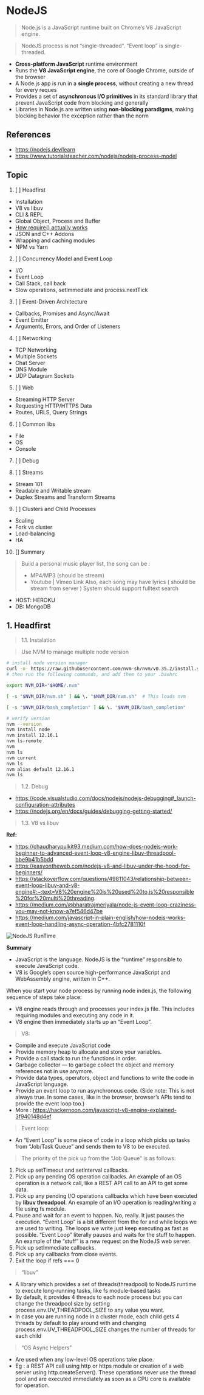 # NodeJS

> Node.js is a JavaScript runtime built on Chrome’s V8 JavaScript engine.

> NodeJS process is not “single-threaded”. “Event loop” is single-threaded.

- **Cross-platform JavaScript** runtime environment
- Runs the **V8 JavaScript engine**, the core of Google Chrome, outside of the browser
- A Node.js app is run in a **single process**, without creating a new thread for every reques
- Provides a set of **asynchronous I/O primitives** in its standard library that prevent JavaScript code from blocking and generally
- Libraries in Node.js are written using **non-blocking paradigms**, making blocking behavior the exception rather than the norm

## References

- https://nodejs.dev/learn
- https://www.tutorialsteacher.com/nodejs/nodejs-process-model

## Topic

1. [ ] Headfirst

- Installation
- V8 vs libuv
- CLI & REPL
- Global Object, Process and Buffer
- [How require() actually works](https://www.freecodecamp.org/news/requiring-modules-in-node-js-everything-you-need-to-know-e7fbd119be8/)
- JSON and C++ Addons
- Wrapping and caching modules
- NPM vs Yarn

2. [ ] Concurrency Model and Event Loop

- I/O
- Event Loop
- Call Stack, call back
- Slow operations, setImmediate and process.nextTick

3. [ ] Event-Driven Architecture

- Callbacks, Promises and Async/Await
- Event Emitter
- Arguments, Errors, and Order of Listeners

4. [ ] Networking

- TCP Networking
- Multiple Sockets
- Chat Server
- DNS Module
- UDP Datagram Sockets

5. [ ] Web

- Streaming HTTP Server
- Requesting HTTP/HTTPS Data
- Routes, URLS, Query Strings

6. [ ] Common libs

- File
- OS
- Console

7. [ ] Debug

8. [ ] Streams

- Stream 101
- Readable and Writable stream
- Duplex Streams and Transform Streams

9. [ ] Clusters and Child Processes

- Scaling
- Fork vs cluster
- Load-balancing
- HA

10. [] Summary

> Build a personal music player list, the song can be :
>
> - MP4/MP3 (should be stream)
> - Youtube | Vimeo Link
>   Also, each song may have lyrics ( should be stream from server )
>   System should support fulltext search

- HOST: HEROKU
- DB: MongoDB

## 1. Headfirst

> 1.1. Instalation

> Use NVM to manage multiple node version

```bash
# install node version manager
curl -o- https://raw.githubusercontent.com/nvm-sh/nvm/v0.35.2/install.sh | bash
# then run the following commands, and add them to your .bashrc

export NVM_DIR="$HOME/.nvm"

[ -s "$NVM_DIR/nvm.sh" ] && \. "$NVM_DIR/nvm.sh"  # This loads nvm

[ -s "$NVM_DIR/bash_completion" ] && \. "$NVM_DIR/bash_completion"

# verify version
nvm --version
nvm install node
nvm install 12.16.1
nvm ls-remote
nvm
nvm ls
nvm current
nvm ls
nvm alias default 12.16.1
nvm ls
```

> 1.2. Debug

- https://code.visualstudio.com/docs/nodejs/nodejs-debugging#_launch-configuration-attributes
- https://nodejs.org/en/docs/guides/debugging-getting-started/

> 1.3. V8 vs libuv

**Ref:**

- https://chaudharypulkit93.medium.com/how-does-nodejs-work-beginner-to-advanced-event-loop-v8-engine-libuv-threadpool-bbe9b41b5bdd
- https://easyontheweb.com/nodejs-v8-and-libuv-under-the-hood-for-beginners/
- https://stackoverflow.com/questions/49811043/relationship-between-event-loop-libuv-and-v8-engine#:~:text=V8%20engine%20is%20used%20to,is%20responsible%20for%20multi%20threading.
- https://medium.com/@bharatrajmeriyala/node-js-event-loop-craziness-you-may-not-know-a7ef546d47be
- https://medium.com/javascript-in-plain-english/how-nodejs-works-event-loop-handling-async-operation-4bfc2781110f

![NodeJS RunTime](./assets/node-js-runtime.png)

**Summary**

- JavaScript is the language. NodeJS is the “runtime” responsible to execute JavaScript code.
- V8 is Google’s open source high-performance JavaScript and WebAssembly engine, written in C++.

When you start your node process by running node index.js, the following sequence of steps take place:

- V8 engine reads through and processes your index.js file. This includes requiring modules and executing any code in it.
- V8 engine then immediately starts up an “Event Loop”.

> V8:

- Compile and execute JavaScript code
- Provide memory heap to allocate and store your variables.
- Provide a call stack to run the functions in order.
- Garbage collector — to garbage collect the object and memory references not in use anymore.
- Provide data types, operators, object and functions to write the code in JavaScript language.
- Provide an event loop to run asynchronous code. (Side note: This is not always true. In some cases, like in the browser, browser’s APIs tend to provide the event loop too.)
- More : https://hackernoon.com/javascript-v8-engine-explained-3f940148d4ef

> Event loop:

- An “Event Loop” is some piece of code in a loop which picks up tasks from “Job/Task Queue” and sends them to V8 to be executed.

> The priority of the pick up from the “Job Queue” is as follows:

1. Pick up setTimeout and setInterval callbacks.
2. Pick up any pending OS operation callbacks. An example of an OS operation is a network call, like a REST API call to an API to get some data.
3. Pick up any pending I/O operations callbacks which have been executed by **libuv threadpool**. An example of an I/O operation is reading/writing a file using fs module.
4. Pause and wait for an event to happen. No, really. It just pauses the execution. “Event Loop” is a bit different from the for and while loops we are used to writing. The loops we write just keep executing as fast as possible. “Event Loop” literally pauses and waits for the stuff to happen. An example of the “stuff” is a new request on the NodeJS web server.
5. Pick up setImmediate callbacks.
6. Pick up any callbacks from close events.
7. Exit the loop if refs === 0

> “libuv”

- A library which provides a set of threads(threadpool) to NodeJS runtime to execute long-running tasks, like fs module-based tasks
- By default, it provides 4 threads to each node process but you can change the threadpool size by setting process.env.UV_THREADPOOL_SIZE to any value you want.
- In case you are running node in a cluster mode, each child gets 4 threads by default to play around with and changing process.env.UV_THREADPOOL_SIZE changes the number of threads for each child

> “OS Async Helpers”

- Are used when any low-level OS operations take place.
- Eg : a REST API call using http or https module or creation of a web server using http.createServer(). These operations never use the thread pool and are executed immediately as soon as a CPU core is available for operation.
